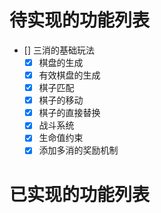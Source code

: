 # 待实现的功能列表

- [] 三消的基础玩法
  - [x] 棋盘的生成
  - [x] 有效棋盘的生成
  - [x] 棋子匹配
  - [x] 棋子的移动
  - [x] 棋子的直接替换
  - [x] 战斗系统
  - [x] 生命值约束
  - [x] 添加多消的奖励机制

# 已实现的功能列表
